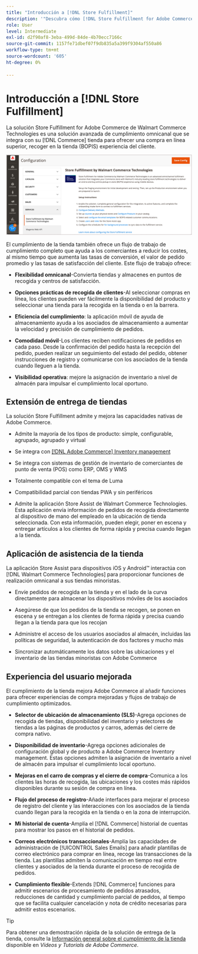 ```yaml
---
title: "Introducción a [!DNL Store Fulfillment]"
description: '"Descubra cómo [!DNL Store Fulfillment for Adobe Commerce by Walmart Commerce Technologies] admite la compra en línea, recogida en tienda (BOPIS) para clientes. Utilice el móvil de asistencia de tienda para optimizar el cumplimiento de BOPIS y el procesamiento de pedidos para los asociados de tiendas y clientes de comercio".'
role: User
level: Intermediate
exl-id: d2f90af8-3eba-499d-84de-4b70ecc7166c
source-git-commit: 1157fe71dbef07f9db835a5a399f9304af550a86
workflow-type: tm+mt
source-wordcount: '605'
ht-degree: 0%

---
```


# Introducción a [!DNL Store Fulfillment]

La solución Store Fulfillment for Adobe Commerce de Walmart Commerce Technologies es una solución avanzada de cumplimiento omnicanal que se integra con su [!DNL Commerce] tienda para ofrecer una compra en línea superior, recoger en la tienda (BOPIS) experiencia del cliente.

![Configuración de administración del Adobe de la solución de entrega de almacenamiento](assets/store-fulfillment-admin-home.png)

El cumplimiento de la tienda también ofrece un flujo de trabajo de cumplimiento completo que ayuda a los comerciantes a reducir los costes, al mismo tiempo que aumenta las tasas de conversión, el valor de pedido promedio y las tasas de satisfacción del cliente. Este flujo de trabajo ofrece:

* **Flexibilidad omnicanal**-Convierta tiendas y almacenes en puntos de recogida y centros de satisfacción.

* **Opciones prácticas de recogida de clientes**-Al seleccionar compras en línea, los clientes pueden ver fácilmente la disponibilidad del producto y seleccionar una tienda para la recogida en la tienda o en la barrera.

* **Eficiencia del cumplimiento**: la aplicación móvil de ayuda de almacenamiento ayuda a los asociados de almacenamiento a aumentar la velocidad y precisión de cumplimiento de pedidos.

* **Comodidad móvil**-Los clientes reciben notificaciones de pedidos en cada paso. Desde la confirmación del pedido hasta la recepción del pedido, pueden realizar un seguimiento del estado del pedido, obtener instrucciones de registro y comunicarse con los asociados de la tienda cuando lleguen a la tienda.

* **Visibilidad operativa**: mejore la asignación de inventario a nivel de almacén para impulsar el cumplimiento local oportuno.

## Extensión de entrega de tiendas

La solución Store Fulfillment admite y mejora las capacidades nativas de Adobe Commerce.

* Admite la mayoría de los tipos de producto: simple, configurable, agrupado, agrupado y virtual

* Se integra con [[!DNL Adobe Commerce] Inventory management](https://docs.magento.com/user-guide/catalog/inventory-learn-more.html)

* Se integra con sistemas de gestión de inventario de comerciantes de punto de venta (POS) como ERP, OMS y WMS

* Totalmente compatible con el tema de Luma

* Compatibilidad parcial con tiendas PWA y sin periféricos

* Admite la aplicación Store Assist de Walmart Commerce Technologies. Esta aplicación envía información de pedidos de recogida directamente al dispositivo de mano del empleado en la ubicación de tienda seleccionada. Con esta información, pueden elegir, poner en escena y entregar artículos a los clientes de forma rápida y precisa cuando llegan a la tienda.

## Aplicación de asistencia de la tienda

La aplicación Store Assist para dispositivos iOS y Android™ interactúa con [!DNL Walmart Commerce Technologies] para proporcionar funciones de realización omnicanal a sus tiendas minoristas.

* Envíe pedidos de recogida en la tienda y en el lado de la curva directamente para almacenar los dispositivos móviles de los asociados

* Asegúrese de que los pedidos de la tienda se recogen, se ponen en escena y se entregan a los clientes de forma rápida y precisa cuando llegan a la tienda para que los recojan

* Administre el acceso de los usuarios asociados al almacén, incluidas las políticas de seguridad, la autenticación de dos factores y mucho más

* Sincronizar automáticamente los datos sobre las ubicaciones y el inventario de las tiendas minoristas con Adobe Commerce

## Experiencia del usuario mejorada

El cumplimiento de la tienda mejora Adobe Commerce al añadir funciones para ofrecer experiencias de compra mejoradas y flujos de trabajo de cumplimiento optimizados.

* **Selector de ubicación de almacenamiento (SLS)**-Agrega opciones de recogida de tiendas, disponibilidad del inventario y selectores de tiendas a las páginas de productos y carros, además del cierre de compra nativo.

* **Disponibilidad de inventario**-Agrega opciones adicionales de configuración global y de producto a Adobe Commerce Inventory management. Estas opciones admiten la asignación de inventario a nivel de almacén para impulsar el cumplimiento local oportuno.

* **Mejoras en el carro de compras y el cierre de compra**-Comunica a los clientes las horas de recogida, las ubicaciones y los costes más rápidos disponibles durante su sesión de compra en línea.

* **Flujo del proceso de registro**-Añade interfaces para mejorar el proceso de registro del cliente y las interacciones con los asociados de la tienda cuando llegan para la recogida en la tienda o en la zona de interrupción.

* **Mi historial de cuenta**-Amplía el [!DNL Commerce] historial de cuentas para mostrar los pasos en el historial de pedidos.

* **Correos electrónicos transaccionales**-Amplía las capacidades de administración de [!UICONTROL Sales Emails] para añadir plantillas de correo electrónico para comprar en línea, recoge las transacciones de la tienda. Las plantillas admiten la comunicación en tiempo real entre clientes y asociados de la tienda durante el proceso de recogida de pedidos.

* **Cumplimiento flexible**-Extends [!DNL Commerce] funciones para admitir escenarios de procesamiento de pedidos atrasados, reducciones de cantidad y cumplimiento parcial de pedidos, al tiempo que se facilita cualquier cancelación y nota de crédito necesarias para admitir estos escenarios.

>[!TIP]
>
> Para obtener una demostración rápida de la solución de entrega de la tienda, consulte la [Información general sobre el cumplimiento de la tienda](https://experienceleague.adobe.com/docs/commerce-learn/tutorials/orders/store-fulfillment.html) disponible en _Vídeos y Tutorials de Adobe Commerce_.


